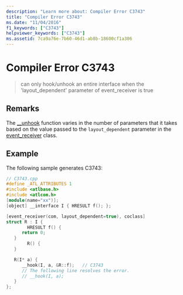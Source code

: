 ```yaml
---
description: "Learn more about: Compiler Error C3743"
title: "Compiler Error C3743"
ms.date: "11/04/2016"
f1_keywords: ["C3743"]
helpviewer_keywords: ["C3743"]
ms.assetid: 7ca9a76e-7b60-46d1-ab8b-18600cf1a306
---
```

# Compiler Error C3743

> can only hook/unhook an entire interface when the 'layout_dependent' parameter of event_receiver is true

## Remarks

The [__unhook](../../cpp/unhook.md) function varies in the number of parameters that it takes based on the value passed to the `layout_dependent` parameter in the [event_receiver](../../windows/attributes/event-receiver.md) class.

## Example

The following sample generates C3743:

```cpp
// C3743.cpp
#define _ATL_ATTRIBUTES 1
#include <atlbase.h>
#include <atlcom.h>
[module(name="xx")];
[object] __interface I { HRESULT f(); };

[event_receiver(com, layout_dependent=true), coclass]
struct R : I {
        HRESULT f() {
      return 0;
   }
        R() {
   }

   R(I* a) {
      __hook(I, a, &R::f);   // C3743
      // The following line resolves the error.
      // __hook(I, a);
   }
};
```
